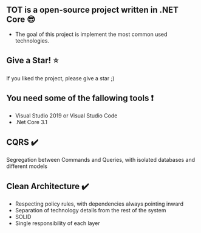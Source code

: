 ## TOT is a open-source project written in .NET Core :sunglasses:

* The goal of this project is implement the most common used technologies.

## Give a Star! :star:
If you liked the project, please give a star ;)

## You need some of the fallowing tools :exclamation:

- Visual Studio 2019 or Visual Studio Code
- .Net Core 3.1

## CQRS :heavy_check_mark:

Segregation between Commands and Queries, with isolated databases and different models

## Clean Architecture :heavy_check_mark:

- Respecting policy rules, with dependencies always pointing inward
- Separation of technology details from the rest of the system
- SOLID
- Single responsibility of each layer
